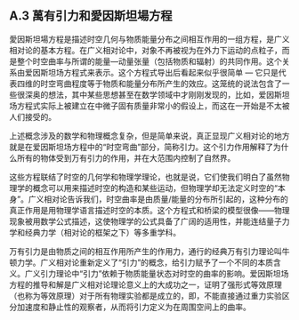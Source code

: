 ## A.3 萬有引力和愛因斯坦場方程

愛因斯坦場方程是描述时空几何与物质能量分布之间相互作用的一组方程，是广义相对论的基本方程。在广义相对论中，对象不再被视为在外力下运动的点粒子，而是整个时空曲率与所谓的能量—动量张量（包括物质和辐射）的共同作用。这个关系由爱因斯坦场方程式来表示。这个方程式导出后看起来似乎很简单 — 它只是代表四维的时空弯曲程度等于物质和能量分布所产生的效应。这笼统的说法包含了一些很深奥的想法，其中某些思想甚至在数学领域中才刚刚发现的，比如，爱因斯坦场方程式实际上被建立在中微子固有质量非常小的假设上，而这在一开始是不太被人们接受的。

上述概念涉及的数学和物理概念复杂，但是简单来说，真正显现广义相对论的地方就是在爱因斯坦场方程中的“时空弯曲”部分，简称引力。这个引力作用解释了为什么所有的物体受到万有引力的作用，并在大范围内控制了自然界。

这些方程联结了时空的几何学和物理学理论，也就是说，它们使我们明白了虽然物理学的概念可以用来描述时空的构造和某些运动，但物理学却无法定义时空的“本身”。广义相对论告诉我们，时空曲率是由质量/能量的分布所引起的，这种分布的真正作用是用物理学语言描述时空的本质。这个方程式和桥梁的模型很像——物理现象被用数学公式描述，这使物理学的公式具备了广阔的适用性，并能连结量子力学和经典力学（相对论的框架之下）等多重学科。

万有引力是由物质之间的相互作用所产生的作用力，通行的经典万有引力理论叫牛顿力学。广义相对论重新定义了“引力”的概念，给引力赋予了一个不同的本质含义。广义引力理论中“引力”依赖于物质能量状态对时空的曲率的影响。爱因斯坦场方程的推导和解是广义相对论理论意义上的大成功之一，证明了强形式等效原理（也称为等效原理）对于所有物理实验都是成立的，即，不能直接通过重力实验区分加速度和静止性的观察者，从而将引力定义为在周围空间上的曲率。